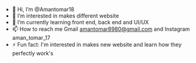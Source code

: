 - 👋 Hi, I’m @Amantomar18
- 👀 I’m interested in makes different website
- 🌱 I’m currently learning front end, back end and UI/UX
- 📫 How to reach me Gmail amantomar8980@gmail.com and Instagram aman_tomar_17
- ⚡ Fun fact: I'm interested in makes new website and learn how they perfectly work's

<!---
Amantomar18/Amantomar18 is a ✨ special ✨ repository because its `README.md` (this file) appears on your GitHub profile.
You can click the Preview link to take a look at your changes.
--->
